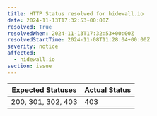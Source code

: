 ```yaml
---
title: HTTP Status resolved for hidewall.io
date: 2024-11-13T17:32:53+00:00Z
resolved: True
resolvedWhen: 2024-11-13T17:32:53+00:00Z
resolvedStartTime: 2024-11-08T11:28:04+00:00Z
severity: notice
affected:
  - hidewall.io
section: issue
---
```


| Expected Statuses | Actual Status  |
|-------------------|----------------|
| 200, 301, 302, 403 | 403 |
